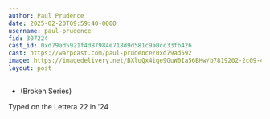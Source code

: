 ```yaml
---
author: Paul Prudence
date: 2025-02-20T09:59:40+0000
username: paul-prudence
fid: 307224
cast_id: 0xd79ad5921f4d87984e718d9d581c9a0cc33fb426
cast: https://warpcast.com/paul-prudence/0xd79ad592
image: https://imagedelivery.net/BXluQx4ige9GuW0Ia56BHw/b7819202-2c09-42e2-a007-21abacaad900/original
layout: post
---
```

* (Broken Series)  
  
Typed on the Lettera 22 in '24  

<img src='https://imagedelivery.net/BXluQx4ige9GuW0Ia56BHw/b7819202-2c09-42e2-a007-21abacaad900/original' alt='' referrerpolicy='no-referrer'/>